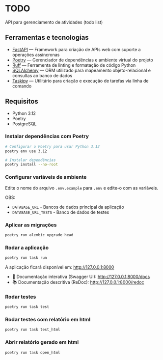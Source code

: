 # TODO

API para gerenciamento de atividades (todo list)

## Ferramentas e tecnologias
- [FastAPI](https://fastapi.tiangolo.com/) — Framework para criação de APIs web com suporte a operações assíncronas
- [Poetry](https://python-poetry.org/) — Gerenciador de dependências e ambiente virtual do projeto
- [Ruff](https://docs.astral.sh/ruff/) — Ferramenta de linting e formatação de código Python
- [SQLAlchemy](https://www.sqlalchemy.org/) — ORM utilizado para mapeamento objeto-relacional e consultas ao banco de dados
- [Taskipy](https://github.com/taskipy/taskipy) — Utilitário para criação e execução de tarefas via linha de comando


## Requisitos

- Python 3.12
- Poetry
- PostgreSQL


### Instalar dependências com Poetry

```bash
# Configurar o Poetry para usar Python 3.12
poetry env use 3.12

# Instalar dependências
poetry install --no-root
```

### Configurar variáveis de ambiente

Edite o nome do arquivo `.env.example` para `.env` e edite-o com as variáveis.

OBS:
- `DATABASE_URL` - Bancos de dados principal da aplicação
- `DATABASE_URL_TESTS` - Banco de dados de testes

### Aplicar as migrações
```bash
poetry run alembic upgrade head
```

### Rodar a aplicação
```bash
poetry run task run
```
A aplicação ficará disponível em: http://127.0.0.1:8000

- 📘 Documentação interativa (Swagger UI): http://127.0.0.1:8000/docs
- 📚 Documentação descritiva (ReDoc): http://127.0.0.1:8000/redoc


### Rodar testes
```bash
poetry run task test
```

### Rodar testes com relatório em html
```bash
poetry run task test_html
```

### Abrir relatório gerado em html
```bash
poetry run task open_html
```